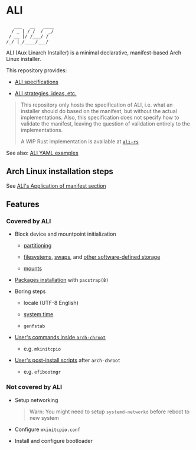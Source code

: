 # ALI

```text
   ___   __   ____
  / _ | / /  /  _/
 / __ |/ /___/ /
/_/ |_/____/___/
```

ALI (Aux Linarch Installer) is a minimal declarative,
manifest-based Arch Linux installer.

This repository provides:

- [ALI specifications](./ALI.md)

- [ALI strategies, ideas, etc.](./STRATEGIES.md)

> This repository only hosts the specification of ALI,
> i.e. what an installer should do based on the manifest,
> but without the actual implementations.
> Also, this specification does not specify how to validate the
> manifest, leaving the question of validation entirely to the
> implementations.
>
> A WIP Rust implementation is available
> at [`ali-rs`](https://github.com/soyart/ali-rs)

See also: [ALI YAML examples](./examples/)

## Arch Linux installation steps

See [ALI's Application of manifest section](./ALI.md#application-of-manifest)

## Features

### Covered by ALI

- Block device and mountpoint initialization

  - [partitioning](./ALI.md#key-disks)

  - [filesystems](./ALI.md#key-rootfs), [swaps](./ALI.md#key-swap), and [other software-defined storage](./ALI.md#key-dm)

  - [mounts](./ALI.md#key-fs)

- [Packages installation](./ALI.md#key-pacstrap) with `pacstrap(8)`

- Boring steps

  - locale (UTF-8 English)

  - [system time](./ALI.md#key-timezone)

  - `genfstab`

- [User's commands inside `arch-chroot`](./ALI.md#key-chroot)

  - e.g. `mkinitcpio`

- [User's post-install scripts](./ALI.md#key-postinstall) after `arch-chroot`

  - e.g. `efibootmgr`

### Not covered by ALI

- Setup networking

  > Warn: You might need to setup `systemd-networkd` before reboot to new system

- Configure `mkinitcpio.conf`

- Install and configure bootloader
